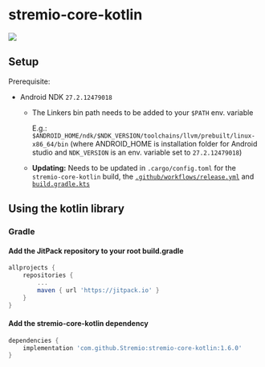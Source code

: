 # stremio-core-kotlin

[![](https://jitpack.io/v/Stremio/stremio-core-kotlin.svg)](https://jitpack.io/#Stremio/stremio-core-kotlin)

## Setup

Prerequisite:
- Android NDK `27.2.12479018`
  - The Linkers bin path needs to be added to your `$PATH` env. variable

    E.g.: `$ANDROID_HOME/ndk/$NDK_VERSION/toolchains/llvm/prebuilt/linux-x86_64/bin` (where ANDROID_HOME is installation folder for Android studio and `NDK_VERSION` is an env. variable set to `27.2.12479018`)

  - **Updating:** Needs to be updated in `.cargo/config.toml` for the 
    `stremio-core-kotlin` build, the [`.github/workflows/release.yml`](.github/workflows/release.yml) and [`build.gradle.kts`](build.gradle.kts)

## Using the kotlin library

### Gradle

#### Add the JitPack repository to your root build.gradle

```gradle
allprojects {
    repositories {
        ...
        maven { url 'https://jitpack.io' }
    }
}
```

#### Add the stremio-core-kotlin dependency

```gradle
dependencies {
    implementation 'com.github.Stremio:stremio-core-kotlin:1.6.0'
}
```
